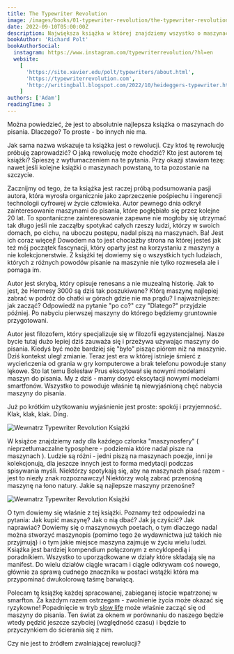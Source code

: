```yaml
---
title: The Typewriter Revolution
image: /images/books/01-typewriter-revolution/the-typewriter-revolution--0.jpg
date: 2022-09-10T05:00:00Z
description: Największa książka w której znajdziemy wszystko o maszynach..
bookAuthor: 'Richard Polt'
bookAuthorSocial:
  instagram: https://www.instagram.com/typewriterrevolution/?hl=en
  website:
    [
      'https://site.xavier.edu/polt/typewriters/about.html',
      'https://typewriterrevolution.com',
      'http://writingball.blogspot.com/2022/10/heideggers-typewriter.html',
    ]
authors: ['Adam']
readingTime: 3
---
```


Można powiedzieć, że jest to absolutnie najlepsza książka o maszynach do pisania. Dlaczego? To proste - bo innych nie ma. 

Jak sama nazwa wskazuje ta książka jest o rewolucji. Czy ktoś tę rewolucję próbuję zaprowadzić? O jaką rewolucję może chodzić? Kto jest autorem tej książki? Spieszę z wytłumaczeniem na te pytania. Przy okazji stawiam tezę: nawet jeśli kolejne książki o maszynach powstaną, to ta pozostanie na szczycie. 

Zacznijmy od tego, że ta książka jest raczej próbą podsumowania pasji autora, która wyrosła organicznie jako zaprzeczenie pośpiechu i ingerencji technologii cyfrowej w życie człowieka. Autor pewnego dnia odkrył zainteresowanie maszynami do pisania, które pogłębiało się przez kolejne 20 lat. To spontaniczne zainteresowanie zapewne nie mogłoby się utrzymać tak długo jeśli nie zacząłby spotykać całych rzeszy ludzi, którzy w swoich domach, po cichu, na uboczu postępu, nadal piszą na maszynach. Ba! Jest ich coraz więcej! Dowodem na to jest chociażby strona na której jesteś jak też mój początek fascynacji, który oparty jest na korzystaniu z maszyny a nie kolekcjonerstwie. Z książki tej dowiemy się o wszystkich tych ludziach, których z różnych powodów pisanie na maszynie nie tylko rozwesela ale i pomaga im. 

Autor jest skrybą, który opisuje renesans a nie muzealną historię. Jak to jest, że Hermesy 3000 są dziś tak poszukiwane? Którą maszynę najlepiej zabrać w podróż do chatki w górach gdzie nie ma prądu? I najważniejsze:  jak zacząć? Odpowiedź na pytanie "po co?" czy "Dlatego?" przyjdzie później. Po nabyciu pierwszej maszyny do którego będziemy gruntownie przygotowani.

Autor jest filozofem, który specjalizuje się w filozofii egzystencjalnej. Nasze bycie tutaj dużo lepiej dziś zauważa się i przeżywa używając maszyny do pisania. Kiedyś być może bardziej się "było" pisząc piórem niż na maszynie. Dziś kontekst uległ zmianie. Teraz jest era w której istnieje śmierć z wycieńczenia od grania w gry komputerowe a brak telefonu powoduje stany lękowe. Sto lat temu Bolesław Prus ekscytował się nowymi modelami maszyn do pisania. My z dziś - mamy dosyć ekscytacji nowymi modelami smartfonów. Wszystko to powoduje właśnie tą niewyjaśnioną chęć nabycia maszyny do pisania. 

Już po krótkim użytkowaniu wyjaśnienie jest proste: spokój i przyjemność. Klak, klak, klak. Ding.

![Wewnatrz Typewriter Revolution Książki](/images/books/01-typewriter-revolution/the-typewriter-revolution-srodek-2.jpg)

W książce znajdziemy rady dla każdego członka "maszynosfery" ( nieprzetłumaczalne typosphere - podziemia które nadal pisze na maszynach ). Ludzie są różni - jedni piszą na maszynach poezje, inni je kolekcjonują, dla jeszcze innych jest to forma medytacji podczas spisywania myśli. Niektórzy spotykają się, aby na maszynach pisać razem - jest to niezły znak rozpoznawczy! Niektórzy wolą zabrać przenośną maszynę na łono natury. Jakie są najlepsze maszyny przenośne?

![Wewnatrz Typewriter Revolution Książki](/images/books/01-typewriter-revolution/the-typewriter-revolution-srodek-1.jpg)

O tym dowiemy się właśnie z tej książki. Poznamy też odpowiedzi na pytania: Jak kupić maszynę? Jak o nią dbać? Jak ją czyścić? Jak naprawiać? Dowiemy się o maszynowych poetach, o tym dlaczego nadal można stworzyć maszynopis (pomimo tego że wydawnictwa już takich nie przyjmują) i o tym jakie miejsce maszyna zajmuje w życiu wielu ludzi. Książka jest bardziej kompendium połączonym z encyklopedią i poradnikiem. Wszystko to uporządkowane w działy które składają się na manifest. Do wielu działów ciągle wracam i ciągle odkrywam coś nowego, głównie za sprawą cudnego znacznika w postaci wstążki która ma przypominać dwukolorową taśmę barwiącą.

Polecam tę książkę każdej spracowanej, zabieganej istocie wpatrzonej w smarfton. Za każdym razem ostrzegam - zwolnienie życia może okazać się ryzykowne! Popadnięcie w tryb [slow life][1] może właśnie zacząć się od maszyny do pisania. Ten świat za oknem w porównaniu do naszego będzie wtedy pędzić jeszcze szybciej (względność czasu) i będzie to przyczynkiem do ścierania się z nim. 

Czy nie jest to źródłem zwalniającej rewolucji?

[1]: https://en.wikipedia.org/wiki/Slow_movement_(culture)
